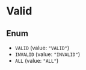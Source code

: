 # Valid

## Enum

* `VALID` (value: `"VALID"`)
* `INVALID` (value: `"INVALID"`)
* `ALL` (value: `"ALL"`)
